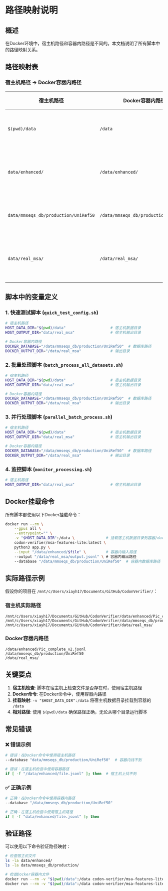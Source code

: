 # 路径映射说明

## 概述

在Docker环境中，宿主机路径和容器内路径是不同的。本文档说明了所有脚本中的路径映射关系。

## 路径映射表

### 宿主机路径 → Docker容器内路径

| 宿主机路径 | Docker容器内路径 | 说明 |
|------------|------------------|------|
| `$(pwd)/data` | `/data` | 数据根目录 |
| `data/enhanced/` | `/data/enhanced/` | 输入数据目录 |
| `data/mmseqs_db/production/UniRef50` | `/data/mmseqs_db/production/UniRef50` | 数据库文件 |
| `data/real_msa/` | `/data/real_msa/` | 输出结果目录 |

## 脚本中的变量定义

### 1. 快速测试脚本 (`quick_test_config.sh`)

```bash
# 宿主机路径
HOST_DATA_DIR="$(pwd)/data"                    # 宿主机数据目录
HOST_OUTPUT_DIR="data/real_msa"                # 宿主机输出目录

# Docker容器内路径
DOCKER_DATABASE="/data/mmseqs_db/production/UniRef50"  # 数据库路径
DOCKER_OUTPUT_DIR="/data/real_msa"             # 输出目录
```

### 2. 批量处理脚本 (`batch_process_all_datasets.sh`)

```bash
# 宿主机路径
HOST_DATA_DIR="$(pwd)/data"                    # 宿主机数据目录
HOST_OUTPUT_DIR="data/real_msa"                # 宿主机输出目录

# Docker容器内路径
DOCKER_DATABASE="/data/mmseqs_db/production/UniRef50"  # 数据库路径
DOCKER_OUTPUT_DIR="/data/real_msa"             # 输出目录
```

### 3. 并行处理脚本 (`parallel_batch_process.sh`)

```bash
# 宿主机路径
HOST_DATA_DIR="$(pwd)/data"                    # 宿主机数据目录
HOST_OUTPUT_DIR="data/real_msa"                # 宿主机输出目录

# Docker容器内路径
DOCKER_DATABASE="/data/mmseqs_db/production/UniRef50"  # 数据库路径
DOCKER_OUTPUT_DIR="/data/real_msa"             # 输出目录
```

### 4. 监控脚本 (`monitor_processing.sh`)

```bash
# 宿主机路径
HOST_OUTPUT_DIR="data/real_msa"                # 宿主机输出目录
```

## Docker挂载命令

所有脚本都使用以下Docker挂载命令：

```bash
docker run --rm \
    --gpus all \
    --entrypoint="" \
    -v "$HOST_DATA_DIR":/data \              # 挂载宿主机数据目录到容器/data
    codon-verifier/msa-features-lite:latest \
    python3 app.py \
    --input "/data/enhanced/$file" \         # 容器内输入路径
    --output "/data/real_msa/output.jsonl" \ # 容器内输出路径
    --database "/data/mmseqs_db/production/UniRef50"  # 容器内数据库路径
```

## 实际路径示例

假设你的项目在 `/mnt/c/Users/xiayh17/Documents/GitHub/CodonVerifier/`：

### 宿主机实际路径
```
/mnt/c/Users/xiayh17/Documents/GitHub/CodonVerifier/data/enhanced/Pic_complete_v2.jsonl
/mnt/c/Users/xiayh17/Documents/GitHub/CodonVerifier/data/mmseqs_db/production/UniRef50
/mnt/c/Users/xiayh17/Documents/GitHub/CodonVerifier/data/real_msa/
```

### Docker容器内路径
```
/data/enhanced/Pic_complete_v2.jsonl
/data/mmseqs_db/production/UniRef50
/data/real_msa/
```

## 关键要点

1. **宿主机检查**: 脚本在宿主机上检查文件是否存在时，使用宿主机路径
2. **Docker命令**: 在Docker命令中，使用容器内路径
3. **挂载映射**: `-v "$HOST_DATA_DIR":/data` 将宿主机数据目录挂载到容器的 `/data`
4. **相对路径**: 使用 `$(pwd)/data` 确保路径正确，无论从哪个目录运行脚本

## 常见错误

### ❌ 错误示例
```bash
# 错误：在Docker命令中使用宿主机路径
--database "data/mmseqs_db/production/UniRef50"  # 容器内找不到

# 错误：在宿主机检查中使用容器路径
if [ -f "/data/enhanced/file.jsonl" ]; then  # 宿主机上找不到
```

### ✅ 正确示例
```bash
# 正确：在Docker命令中使用容器内路径
--database "/data/mmseqs_db/production/UniRef50"

# 正确：在宿主机检查中使用宿主机路径
if [ -f "data/enhanced/file.jsonl" ]; then
```

## 验证路径

可以使用以下命令验证路径映射：

```bash
# 检查宿主机文件
ls -la data/enhanced/
ls -la data/mmseqs_db/production/

# 检查Docker容器内文件
docker run --rm -v "$(pwd)/data":/data codon-verifier/msa-features-lite:latest ls -la /data/enhanced/
docker run --rm -v "$(pwd)/data":/data codon-verifier/msa-features-lite:latest ls -la /data/mmseqs_db/production/
```
